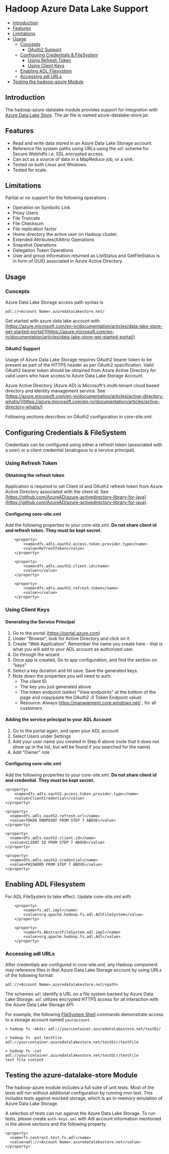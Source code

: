 <!---
  Licensed under the Apache License, Version 2.0 (the "License");
  you may not use this file except in compliance with the License.
  You may obtain a copy of the License at

   http://www.apache.org/licenses/LICENSE-2.0

  Unless required by applicable law or agreed to in writing, software
  distributed under the License is distributed on an "AS IS" BASIS,
  WITHOUT WARRANTIES OR CONDITIONS OF ANY KIND, either express or implied.
  See the License for the specific language governing permissions and
  limitations under the License. See accompanying LICENSE file.
-->

# Hadoop Azure Data Lake Support

* [Introduction](#Introduction)
* [Features](#Features)
* [Limitations](#Limitations)
* [Usage](#Usage)
    * [Concepts](#Concepts)
        * [OAuth2 Support](#OAuth2_Support)
    * [Configuring Credentials & FileSystem](#Configuring_Credentials)
        * [Using Refresh Token](#Refresh_Token)
        * [Using Client Keys](#Client_Credential_Token)
    * [Enabling ADL Filesystem](#Enabling_ADL)
    * [Accessing adl URLs](#Accessing_adl_URLs)
* [Testing the hadoop-azure Module](#Testing_the_hadoop-azure_Module)

## <a name="Introduction" />Introduction

The hadoop-azure-datalake module provides support for integration with
[Azure Data Lake Store]( https://azure.microsoft.com/en-in/documentation/services/data-lake-store/).
The jar file is named azure-datalake-store.jar.

## <a name="Features" />Features

* Read and write data stored in an Azure Data Lake Storage account.
* Reference file system paths using URLs using the `adl` scheme for Secure Webhdfs i.e. SSL
  encrypted access.
* Can act as a source of data in a MapReduce job, or a sink.
* Tested on both Linux and Windows.
* Tested for scale.

## <a name="Limitations" />Limitations
Partial or no support for the following operations :

* Operation on Symbolic Link
* Proxy Users
* File Truncate
* File Checksum
* File replication factor
* Home directory the active user on Hadoop cluster.
* Extended Attributes(XAttrs) Operations
* Snapshot Operations
* Delegation Token Operations
* User and group information returned as ListStatus and GetFileStatus is in form of GUID associated in Azure Active Directory.

## <a name="Usage" />Usage

### <a name="Concepts" />Concepts
Azure Data Lake Storage access path syntax is

    adl://<Account Name>.azuredatalakestore.net/

Get started with azure data lake account with [https://azure.microsoft.com/en-in/documentation/articles/data-lake-store-get-started-portal/](https://azure.microsoft.com/en-in/documentation/articles/data-lake-store-get-started-portal/)

#### <a name="#OAuth2_Support" />OAuth2 Support
Usage of Azure Data Lake Storage requires OAuth2 bearer token to be present as part of the HTTPS header as per OAuth2 specification. Valid OAuth2 bearer token should be obtained from Azure Active Directory for valid users who have  access to Azure Data Lake Storage Account.

Azure Active Directory (Azure AD) is Microsoft's multi-tenant cloud based directory and identity management service. See [https://azure.microsoft.com/en-in/documentation/articles/active-directory-whatis/](https://azure.microsoft.com/en-in/documentation/articles/active-directory-whatis/)

Following sections describes on OAuth2 configuration in core-site.xml.

## <a name="Configuring_Credentials" />Configuring Credentials & FileSystem
Credentials can be configured using either a refresh token (associated with a user) or a client credential (analogous to a service principal).

### <a name="Refresh_Token" />Using Refresh Token

#### Obtaining the refresh token
Application is required to set Client id and OAuth2 refresh token from Azure
Active Directory associated with the client id.
See [https://github.com/AzureAD/azure-activedirectory-library-for-java](https://github.com/AzureAD/azure-activedirectory-library-for-java).

#### Configuring core-site.xml
Add the following properties to your core-site.xml.
**Do not share client id and refresh token. They must be kept secret.**

        <property>
            <name>dfs.adls.oauth2.access.token.provider.type</name>
            <value>RefreshToken</value>
        </property>

        <property>
            <name>dfs.adls.oauth2.client.id</name>
            <value></value>
        </property>

        <property>
            <name>dfs.adls.oauth2.refresh.token</name>
            <value></value>
        </property>


### <a name="Client_Credential_Token" />Using Client Keys

#### Generating the Service Principal
1.  Go to the portal (https://portal.azure.com)
2.  Under "Browse", look for Active Directory and click on it.
3.  Create "Web Application". Remember the name you create here - that is what you will add to your ADL account as authorized user.
4.  Go through the wizard
5.  Once app is created, Go to app configuration, and find the section on "keys"
6.  Select a key duration and hit save. Save the generated keys.
7. Note down the properties you will need to auth:
    -  The client ID
    -  The key you just generated above
    -  The token endpoint (select "View endpoints" at the bottom of the page and copy/paste the OAuth2 .0 Token Endpoint value)
    -  Resource: Always https://management.core.windows.net/ , for all customers

#### Adding the service principal to your ADL Account
1.  Go to the portal again, and open your ADL account
2.  Select Users under Settings
3.  Add your user name you created in Step 6 above (note that it does not show up in the list, but will be found if you searched for the name)
4.  Add "Owner" role

#### Configuring core-site.xml
Add the following properties to your core-site.xml.
**Do not share client id and credential. They must be kept secret.**

    <property>
        <name>dfs.adls.oauth2.access.token.provider.type</name>
        <value>ClientCredential</value>
    </property>

    <property>
      <name>dfs.adls.oauth2.refresh.url</name>
      <value>TOKEN ENDPOINT FROM STEP 7 ABOVE</value>
    </property>

    <property>
      <name>dfs.adls.oauth2.client.id</name>
      <value>CLIENT ID FROM STEP 7 ABOVE</value>
    </property>

    <property>
      <name>dfs.adls.oauth2.credential</name>
      <value>PASSWORD FROM STEP 7 ABOVE</value>
    </property>



## <a name="Enabling_ADL" />Enabling ADL Filesystem

For ADL FileSystem to take effect. Update core-site.xml with

        <property>
            <name>fs.adl.impl</name>
            <value>org.apache.hadoop.fs.adl.AdlFileSystem</value>
        </property>

        <property>
            <name>fs.AbstractFileSystem.adl.impl</name>
            <value>org.apache.hadoop.fs.adl.Adl</value>
        </property>


### <a name="Accessing_adl_URLs" />Accessing adl URLs

After credentials are configured in core-site.xml, any Hadoop component may
reference files in that Azure Data Lake Storage account by using URLs of the following
format:

    adl://<Account Name>.azuredatalakestore.net/<path>

The schemes `adl` identify a URL on a file system backed by Azure
Data Lake Storage.  `adl` utilizes encrypted HTTPS access for all interaction with
the Azure Data Lake Storage API.

For example, the following
[FileSystem Shell](../hadoop-project-dist/hadoop-common/FileSystemShell.html)
commands demonstrate access to a storage account named `youraccount`.

    > hadoop fs -mkdir adl://yourcontainer.azuredatalakestore.net/testDir

    > hadoop fs -put testFile adl://yourcontainer.azuredatalakestore.net/testDir/testFile

    > hadoop fs -cat adl://yourcontainer.azuredatalakestore.net/testDir/testFile
    test file content
## <a name="Testing_the_hadoop-azure_Module" />Testing the azure-datalake-store Module
The hadoop-azure module includes a full suite of unit tests. Most of the tests will run without additional configuration by running mvn test. This includes tests against mocked storage, which is an in-memory emulation of Azure Data Lake Storage.

A selection of tests can run against the Azure Data Lake Storage.
To run tests, please create `auth-keys.xml` with Adl account information
mentioned in the above sections and the following property.

    <property>
      <name>fs.contract.test.fs.adl</name>
      <value>adl://<Account Name>.azuredatalakestore.net</value>
    </property>